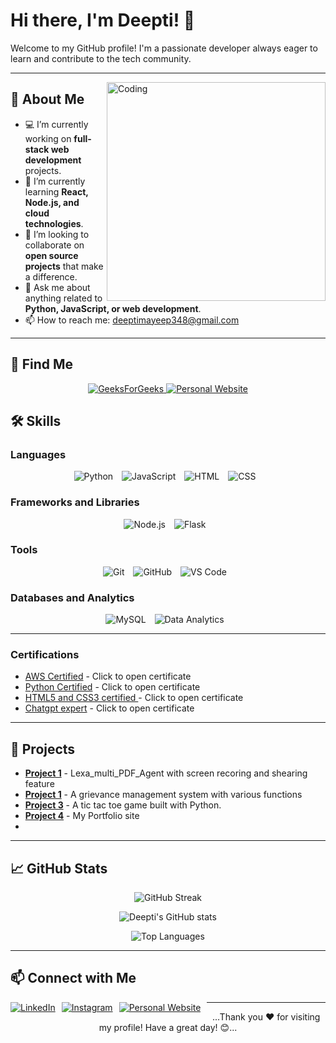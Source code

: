 # Hi there, I'm Deepti! 👋

Welcome to my GitHub profile! I'm a passionate developer always eager to learn and contribute to the tech community.

---
<img align="right" alt="Coding" width="350" src="https://c.tenor.com/Bpv9wTLKMskAAAAC/computer-nerds.gif">

## 🚀 About Me

- 💻 I’m currently working on **full-stack web development** projects.
- 🌱 I’m currently learning **React, Node.js, and cloud technologies**.
- 🤝 I’m looking to collaborate on **open source projects** that make a difference.
- 💬 Ask me about anything related to **Python, JavaScript, or web development**.
- 📫 How to reach me: [deeptimayeep348@gmail.com](mailto:deeptimayeep348@gmail.com)

---

## 🚀 Find Me
<p align="center">
  <a href="https://www.geeksforgeeks.org/user/deeptima3bo0/" target="_blank">
    <img src="https://img.shields.io/badge/GeeksforGeeks-0F9D58?style=flat&logo=GeeksforGeeks&logoColor=white" alt="GeeksForGeeks"/>
  </a>

  <a href="https://deeptimayeeportfolio.netlify.app/" target="_blank">
    <img src="https://img.shields.io/badge/Website-000000?style=for-the-badge&logo=About.me&logoColor=white" alt="Personal Website"/>
  </a>
</p>

## 🛠️ Skills

### Languages
<p align="center">
  <img src="https://img.shields.io/badge/Python-3776AB?style=for-the-badge&logo=python&logoColor=white" alt="Python" style="margin-right: 10px;"/>
  <img src="https://img.shields.io/badge/JavaScript-F7DF1E?style=for-the-badge&logo=javascript&logoColor=black" alt="JavaScript" style="margin-right: 10px;"/>
  <img src="https://img.shields.io/badge/HTML-E34F26?style=for-the-badge&logo=html5&logoColor=white" alt="HTML" style="margin-right: 10px;"/>
  <img src="https://img.shields.io/badge/CSS-1572B6?style=for-the-badge&logo=css3&logoColor=white" alt="CSS" style="margin-right: 10px;"/>
</p>

### Frameworks and Libraries
<p align="center">
  <img src="https://img.shields.io/badge/Node.js-339933?style=for-the-badge&logo=nodedotjs&logoColor=white" alt="Node.js" style="margin-right: 10px;"/>
  <img src="https://img.shields.io/badge/Flask-000000?style=for-the-badge&logo=flask&logoColor=white" alt="Flask" style="margin-right: 10px;"/>
</p>

### Tools
<p align="center">
  <img src="https://img.shields.io/badge/Git-F05032?style=for-the-badge&logo=git&logoColor=white" alt="Git" style="margin-right: 10px;"/>
  <img src="https://img.shields.io/badge/GitHub-181717?style=for-the-badge&logo=github&logoColor=white" alt="GitHub" style="margin-right: 10px;"/>
  <img src="https://img.shields.io/badge/VS_Code-007ACC?style=for-the-badge&logo=visual-studio-code&logoColor=white" alt="VS Code" style="margin-right: 10px;"/>
</p>

### Databases and Analytics
<p align="center">
  <img src="https://img.shields.io/badge/MySQL-4479A1?style=for-the-badge&logo=mysql&logoColor=white" alt="MySQL" style="margin-right: 10px;"/>
  <img src="https://img.shields.io/badge/Data_Analytics-4CAF50?style=for-the-badge&logo=data-analytics&logoColor=white" alt="Data Analytics" style="margin-right: 10px;"/>
</p>

---
### Certifications
- [AWS Certified](rhttps://www.mindluster.com/storage/cer/7c5842b5.jpg) - Click to open certificate
- [Python Certified](#) - Click to open certificate
-  [HTML5 and CSS3 certified ](#) - Click to open certificate
-  [Chatgpt expert](#) - Click to open certificate

---
## 🌟 Projects

- [**Project 1**](https://lexa-multi-pdf.streamlit.app) - Lexa_multi_PDF_Agent with screen recoring and shearing feature
- [**Project 1**](https://github.com/DeeptiOP/EDU-Grievance-system) - A grievance management system with various functions 
- [**Project 3**](https://tic-tac-toe-gem.streamlit.app/) - A tic tac toe game built with Python.
- [**Project 4**](https://deeptimayeeportfolio.netlify.app/) - My Portfolio site
- 

---
## 📈 GitHub Stats

<p align="center">
  <img src="https://github-readme-streak-stats.herokuapp.com/?user=DeeptiOP&theme=radical&hide_border=true" alt="GitHub Streak"/>
</p>

<p align="center">
  <img src="https://github-readme-stats.vercel.app/api?username=DeeptiOP&show_icons=true&theme=radical&count_private=true&include_all_commits=true" alt="Deepti's GitHub stats"/>
</p>

<p align="center">
  <img src="https://github-readme-stats.vercel.app/api/top-langs/?username=DeeptiOP&layout=compact&theme=radical&hide_border=true" alt="Top Languages"/>
</p>

---

## 📫 Connect with Me

<p align="center">
  <a href="https://www.linkedin.com/in/deeptimayee-pradhan-123377298/?lipi=urn%3Ali%3Apage%3Ad_flagship3_feed%3B559kqAovR123AIplCx4N%2FA%3D%3D" target="_blank" style="float: left; margin-right: 10px; margin-bottom: 10px;">
    <img src="https://img.shields.io/badge/LinkedIn-0A66C2?style=for-the-badge&logo=linkedin&logoColor=white" alt="LinkedIn"/>
  </a>
  <a href="https://www.instagram.com/_deepti_mayee_pradhan_?igsh=d3ZxZDhzdWc4bTQw" target="_blank" style="float: left; margin-right: 10px; margin-bottom: 10px;">
    <img src="https://img.shields.io/badge/Instagram-E4405F?style=for-the-badge&logo=instagram&logoColor=white" alt="Instagram"/>
  </a>
  <a href="https://deeptimayeeportfolio.netlify.app/" target="_blank" style="float: left; margin-right: 10px; margin-bottom: 10px;">
    <img src="https://img.shields.io/badge/Website-000000?style=for-the-badge&logo=About.me&logoColor=white" alt="Personal Website"/>
  </a>
</p>

---

<p align="center">
  ...Thank you ❤️ for visiting my profile! Have a great day! 😊...
</p>
